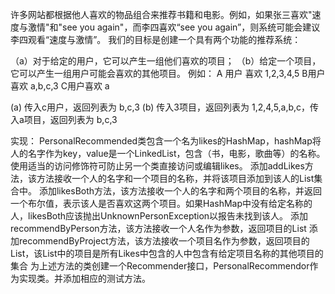 许多网站都根据他人喜欢的物品组合来推荐书籍和电影。例如，如果张三喜欢"速度与激情"和"see you again"，而李四喜欢“see you again”，则系统可能会建议李四观看“速度与激情”。
我们的目标是创建一个具有两个功能的推荐系统：

（a）对于给定的用户，它可以产生一组他们喜欢的项目；
（b）给定一个项目，它可以产生一组用户可能会喜欢的其他项目。
例如：
A 用户 喜欢 1,2,3,4,5  B用户喜欢 a,b,c,3  C用户喜欢 a

(a) 传入c用户，返回列表为 b,c,3
(b) 传入3项目，返回列表为 1,2,4,5,a,b,c，传入a项目，返回列表为 b,c,3
 
实现：
PersonalRecommended类包含一个名为likes的HashMap，hashMap将人的名字作为key，value是一个LinkedList<String>，包含（书，电影，歌曲等）的名称。使用适当的访问修饰符可防止另一个类直接访问或编辑likes。
添加addLikes方法，该方法接收一个人的名字和一个项目的名称，并将该项目添加到该人的List集合中。
添加likesBoth方法，该方法接收一个人的名字和两个项目的名称，并返回一个布尔值，表示该人是否喜欢这两个项目。如果HashMap中没有给定名称的人，likesBoth应该抛出UnknownPersonException以报告未找到该人。
添加recommendByPerson方法，该方法接收一个人名作为参数，返回项目的List
添加recommendByProject方法，该方法接收一个项目名作为参数，返回项目的List，该List中的项目是所有Likes中包含的人中包含有给定项目名称的其他项目的集合
为上述方法的类创建一个Recommender接口，PersonalRecommendor作为实现类。并添加相应的测试方法。